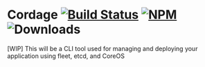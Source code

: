 Cordage [![Build Status](http://img.shields.io/travis/madjam002/cordage.svg?style=flat)](https://travis-ci.org/madjam002/cordage) [![NPM](http://img.shields.io/npm/v/cordage.svg?style=flat)](https://npmjs.org/package/cordage) ![Downloads](http://img.shields.io/npm/dm/cordage.svg?style=flat)
=======

[WIP] This will be a CLI tool used for managing and deploying your application using fleet, etcd, and CoreOS
